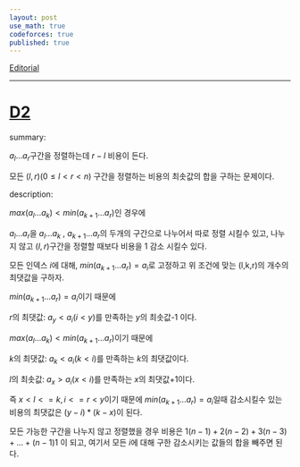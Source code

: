 ```yaml
---
layout: post
use_math: true
codeforces: true
published: true
---
```

[Editorial]( https://codeforces.com/blog/entry/116109)

---
# [D2](https://codeforces.com/contest/1828/problem/D2)

summary:

$a_l \dots a_r$구간을 정렬하는데 $r-l$ 비용이 든다.

모든 $(l,r)(0\leq l<r < n)$ 구간을 정렬하는 비용의 최솟값의 합을 구하는 문제이다.

description:

$max(a_l\dots a_k)<min(a_{k+1} \dots a_r)$인 경우에 

$a_l \dots a_r$을 $a_l \dots a_k$ , $a_{k+1} \dots a_r$의 두개의 구간으로 나누어서 따로 정렬 시킬수 있고, 나누지 않고 $(l,r)$구간을 정렬할 때보다 비용을 1 감소 시킬수 있다.

모든 인덱스 $i$에 대해, $min(a_{k+1} \dots a_r)=a_i$로 고정하고 위 조건에 맞는 (l,k,r)의 개수의 최댓값을 구하자.

$min(a_{k+1} \dots a_r)=a_i$이기 때문에

$r$의 최댓값: $a_y < a_i(i<y)$를 만족하는 $y$의 최솟값-1 이다. 

$max(a_l\dots a_k)<min(a_{k+1} \dots a_r)$이기 때문에

$k$의 최댓값: $a_k<a_i(k<i)$를 만족하는 $k$의 최댓값이다.

$l$의 최솟값: $a_x>a_i(x<i)$를 만족하는 $x$의 최댓값+1이다.

즉 $x<l<=k,i<=r<y$이기 때문에 $min(a_{k+1} \dots a_r)=a_i$일때 감소시킬수 있는 비용의 최댓값은 $(y-i)*(k-x)$이 된다. 

모든 가능한 구간을 나누지 않고 정렬했을 경우 비용은 $1(n-1)+2(n-2)+3(n-3)+\dots+(n-1)1$ 이 되고, 여기서 모든 $i$에 대해 구한 감소시키는 값들의 합을 빼주면 된다. 
